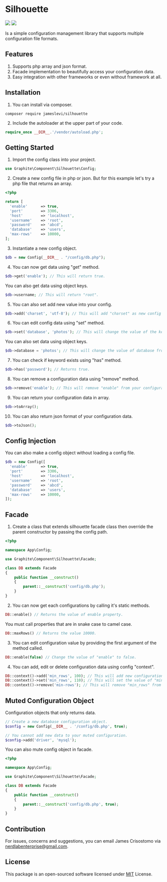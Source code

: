 # Silhouette

![](https://img.shields.io/badge/packagist-v1.0.1-informational?style=flat&logo=<LOGO_NAME>&logoColor=white&color=2bbc8a) ![](https://img.shields.io/badge/license-MIT-informational?style=flat&logo=<LOGO_NAME>&logoColor=white&color=2bbc8a)

Is a simple configuration management library that supports multiple configuration file formats.

## Features
1. Supports php array and json format.
2. Facade implementation to beautifully access your configuration data.
3. Easy integration with other frameworks or even without framework at all.

## Installation
1. You can install via composer.
```
composer require jameslevi/silhouette
```
2. Include the autoloader at the upper part of your code.
```php
require_once __DIR__.'/vendor/autoload.php';
```

## Getting Started
1. Import the config class into your project.
```php
use Graphite\Component\Silhouette\Config;
```
2. Create a new config file in php or json. But for this example let's try a php file that returns an array.
```php
<?php

return [
  'enable'      => true,
  'port'        => 3306,
  'host'        => 'localhost',
  'username'    => 'root',
  'password'    => 'abcd',
  'database'    => 'users',
  'max-rows'    => 10000,
];
```
3. Instantiate a new config object.
```php
$db = new Config(__DIR__ . "/config/db.php");
```
4. You can now get data using "get" method.
```php
$db->get('enable'); // This will return true.
```
You can also get data using object keys.
```php
$db->username; // This will return "root".
```
5. You can also set add new value into your config.
```php
$db->add('charset', 'utf-8'); // This will add "charset" as new config data.
```
6. You can edit config data using "set" method.
```php
$db->set('database', 'photos'); // This will change the value of the key database.
```
You can also set data using object keys.
```php
$db->database = 'photos'; // This will change the value of database from "users" to "photos".
```
7. You can check if keyword exists using "has" method.
```php
$db->has('password'); // Returns true.
```
8. You can remove a configuration data using "remove" method.
```php
$db->remove('enable'); // This will remove "enable" from your configuration object.
```
9. You can return your configuration data in array.
```php
$db->toArray();
```
10. You can also return json format of your configuration data.
```php
$db->toJson();
```
## Config Injection
You can also make a config object without loading a config file.
```php
$db = new Config([
  'enable'      => true,
  'port'        => 3306,
  'host'        => 'localhost',
  'username'    => 'root',
  'password'    => 'abcd',
  'database'    => 'users',
  'max-rows'    => 10000,
]);
```

## Facade
1. Create a class that extends silhouette facade class then override the parent constructor by passing the config path.
```php
<?php

namespace App\Config;

use Graphite\Component\Silhouette\Facade;

class DB extends Facade
{
    public function __construct()
    {
        parent::__construct('config/db.php');
    }
}
```
2. You can now get each configurations by calling it's static methods.
```php
DB::enable() // Returns the value of enable property.
```
You must call properties that are in snake case to camel case.
```php
DB::maxRows() // Returns the value 10000.
```
3. You can edit configuration value by providing the first argument of the method called.
```php
DB::enable(false) // Change the value of "enable" to false.
```
4. You can add, edit or delete configuration data using config "context".
```php
DB::context()->add('min_rows', 100); // This will add new configuration property.
DB::context()->set('min_rows', 110); // This will set the value of "min_rows".
DB::context()->remove('min-rows'); // This will remove "min_rows" from the data object.
```

## Muted Configuration Object
Configuration objects that only returns data.
```php
// Create a new database configuration object.
$config = new Config(__DIR__ . '/config/db.php', true);

// You cannot add new data to your muted configuration.
$config->add('driver', 'mysql');
```
You can also mute config object in facade.
```php
<?php

namespace App\Config;

use Graphite\Component\Silhouette\Facade;

class DB extends Facade
{
    public function __construct()
    {
        parent::__construct('config/db.php', true);
    }
}
```
## Contribution
For issues, concerns and suggestions, you can email James Crisostomo via nerdlabenterprise@gmail.com.

## License
This package is an open-sourced software licensed under [MIT](https://opensource.org/licenses/MIT) License.
